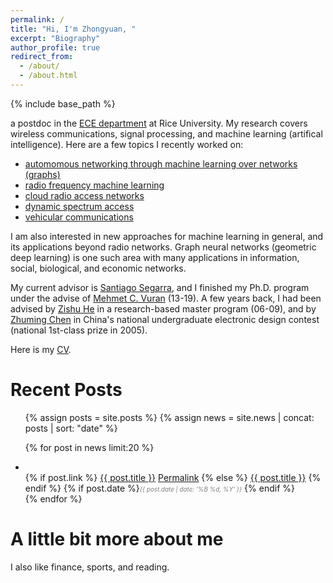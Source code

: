 ```yaml
---
permalink: /
title: "Hi, I'm Zhongyuan, "
excerpt: "Biography"
author_profile: true
redirect_from:
  - /about/
  - /about.html
---
```

{% include base_path %}

a postdoc in the [ECE department](https://eceweb.rice.edu/) at Rice University. My research covers wireless communications, signal processing, and machine learning (artifical intelligence). Here are a few topics I recently worked on: 
- [automomous networking through machine learning over networks (graphs)](https://arxiv.org/abs/2109.05536)
- [radio frequency machine learning](/publications/2018-10-23-Deep-Waveform.html)
- [cloud radio access networks](/publications/2020-10-23-CoSeC-RAN.html)
- [dynamic spectrum access](/publications/2019-02-01-CogTV.html)
- [vehicular communications](/publications/2018-09-01-Vehicle-to-Barrier.html)

I am also interested in new approaches for machine learning in general, and its applications beyond radio networks. Graph neural networks (geometric deep learning) is one such area with many applications in information, social, biological, and economic networks.

My current advisor is [Santiago Segarra](http://segarra.rice.edu/), and I finished my Ph.D. program under the advise of [Mehmet C. Vuran](http://cse.unl.edu/~mcvuran/) (13-19). A few years back, I had been advised by [Zishu He](https://ieeexplore.ieee.org/author/37086032055) in a research-based master program (06-09), and by [Zhuming Chen](https://ieeexplore.ieee.org/author/37291477800) in China's national undergraduate electronic design contest (national 1st-class prize in 2005).


Here is my [CV]({{site.baseurl}}/files/zhongyuanzhao-cv.pdf).

Recent Posts
======

<ul>
{% assign posts = site.posts %}
{% assign news = site.news | concat: posts | sort: "date" %}

{% for post in news limit:20  %}
    <li>      
	<span class="archive__item-title" itemprop="headline">
      {% if post.link %}
        <a href="{{ post.link }}">{{ post.title }}</a> <a href="{{ base_path }}{{ post.url }}" rel="permalink"><i class="fa fa-link" aria-hidden="true" title="permalink"></i><span class="sr-only">Permalink</span></a>
      {% else %}
        <a href="{{ base_path }}{{ post.url }}" rel="permalink">{{ post.title }}</a>
      {% endif %}
    </span>
    {% if post.date %}<i style="color: gray;font-size: 0.7em;">{{ post.date | date: '%B %d, %Y' }}</i> {% endif %}
    </li>
{% endfor %}
</ul>

A little bit more about me
======

I also like finance, sports, and reading.